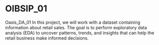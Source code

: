 # OIBSIP_01
Oasis_DA_01
In this project, we will work with a dataset containing information about retail sales. The goal is to perform exploratory data analysis (EDA) to uncover patterns, trends, and insights that can help the retail business make informed decisions.
